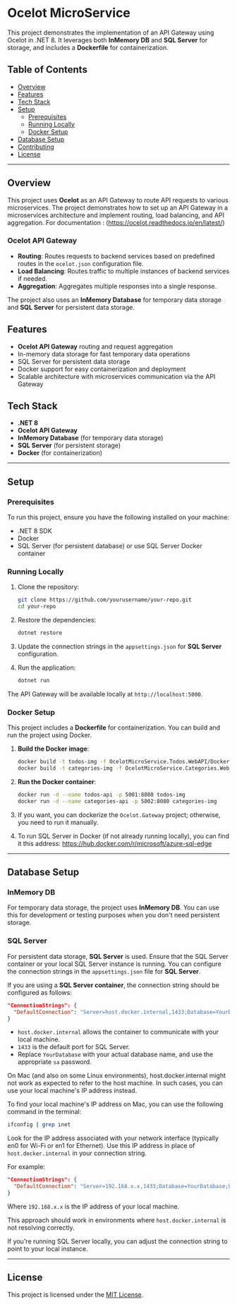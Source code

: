
# Ocelot MicroService

This project demonstrates the implementation of an API Gateway using Ocelot in .NET 8. It leverages both **InMemory DB** and **SQL Server** for storage, and includes a **Dockerfile** for containerization.

## Table of Contents

- [Overview](#overview)
- [Features](#features)
- [Tech Stack](#tech-stack)
- [Setup](#setup)
  - [Prerequisites](#prerequisites)
  - [Running Locally](#running-locally)
  - [Docker Setup](#docker-setup)
- [Database Setup](#database-setup)
- [Contributing](#contributing)
- [License](#license)

---

## Overview

This project uses **Ocelot** as an API Gateway to route API requests to various microservices. The project demonstrates how to set up an API Gateway in a microservices architecture and implement routing, load balancing, and API aggregation. For documentation : (https://ocelot.readthedocs.io/en/latest/)

### Ocelot API Gateway
- **Routing**: Routes requests to backend services based on predefined routes in the `ocelot.json` configuration file.
- **Load Balancing**: Routes traffic to multiple instances of backend services if needed.
- **Aggregation**: Aggregates multiple responses into a single response.

The project also uses an **InMemory Database** for temporary data storage and **SQL Server** for persistent data storage.

## Features

- **Ocelot API Gateway** routing and request aggregation
- In-memory data storage for fast temporary data operations
- SQL Server for persistent data storage
- Docker support for easy containerization and deployment
- Scalable architecture with microservices communication via the API Gateway

## Tech Stack

- **.NET 8**
- **Ocelot API Gateway**
- **InMemory Database** (for temporary data storage)
- **SQL Server** (for persistent storage)
- **Docker** (for containerization)

---

## Setup

### Prerequisites

To run this project, ensure you have the following installed on your machine:

- .NET 8 SDK
- Docker
- SQL Server (for persistent database) or use SQL Server Docker container

### Running Locally

1. Clone the repository:

   ```bash
   git clone https://github.com/yourusername/your-repo.git
   cd your-repo
   ```

2. Restore the dependencies:

   ```bash
   dotnet restore
   ```

3. Update the connection strings in the `appsettings.json` for **SQL Server** configuration.

4. Run the application:

   ```bash
   dotnet run
   ```

The API Gateway will be available locally at `http://localhost:5000`.

### Docker Setup

This project includes a **Dockerfile** for containerization. You can build and run the project using Docker.

1. **Build the Docker image**:

   ```bash
   docker build -t todos-img -f OcelotMicroService.Todos.WebAPI/Dockerfile .
   docker build -t categories-img -f OcelotMicroService.Categories.WebAPI/Dockerfile .
   ```

2. **Run the Docker container**:

   ```bash
   docker run -d --name todos-api -p 5001:8080 todos-img
   docker run -d --name categories-api -p 5002:8080 categories-img
   ```

3. If you want, you can dockerize the `Ocelot.Gateway` project; otherwise, you need to run it manually.

4. To run SQL Server in Docker (if not already running locally), you can find it this address:
   https://hub.docker.com/r/microsoft/azure-sql-edge

---

## Database Setup

### InMemory DB

For temporary data storage, the project uses **InMemory DB**. You can use this for development or testing purposes when you don't need persistent storage.

### SQL Server

For persistent data storage, **SQL Server** is used. Ensure that the SQL Server container or your local SQL Server instance is running. You can configure the connection strings in the `appsettings.json` file for **SQL Server**.

If you are using a **SQL Server container**, the connection string should be configured as follows:

```json
"ConnectionStrings": {
  "DefaultConnection": "Server=host.docker.internal,1433;Database=YourDatabase;User Id=sa;Password=yourPassword123!"
}
```

- `host.docker.internal` allows the container to communicate with your local machine.
- `1433` is the default port for SQL Server.
- Replace `YourDatabase` with your actual database name, and use the appropriate `sa` password.

On Mac (and also on some Linux environments), host.docker.internal might not work as expected to refer to the host machine. In such cases, you can use your local machine's IP address instead.

To find your local machine's IP address on Mac, you can use the following command in the terminal:

```bash
ifconfig | grep inet
```

Look for the IP address associated with your network interface (typically en0 for Wi-Fi or en1 for Ethernet). Use this IP address in place of `host.docker.internal` in your connection string.

For example:

```json
"ConnectionStrings": {
  "DefaultConnection": "Server=192.168.x.x,1433;Database=YourDatabase;User Id=sa;Password=yourPassword123!"
}
```
Where `192.168.x.x` is the IP address of your local machine.

This approach should work in environments where `host.docker.internal` is not resolving correctly.

If you're running SQL Server locally, you can adjust the connection string to point to your local instance.

---

## License

This project is licensed under the [MIT License](https://opensource.org/licenses/MIT).
